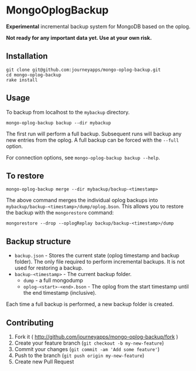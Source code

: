 # MongoOplogBackup

**Experimental** incremental backup system for MongoDB based on the oplog.

**Not ready for any important data yet. Use at your own risk.**

## Installation

    git clone git@github.com:journeyapps/mongo-oplog-backup.git
    cd mongo-oplog-backup
    rake install

## Usage

To backup from localhost to the `mybackup` directory.

    mongo-oplog-backup backup --dir mybackup

The first run will perform a full backup. Subsequent runs will backup any new entries from the oplog.
A full backup can be forced with the `--full` option.

For connection options, see `mongo-oplog-backup backup --help`.

## To restore

    mongo-oplog-backup merge --dir mybackup/backup-<timestamp>
    
The above command merges the individual oplog backups into `mybackup/backup-<timestamp>/dump/oplog.bson`.
This allows you to restore the backup with the `mongorestore` command:

    mongorestore --drop --oplogReplay backup/backup-<timestamp>/dump
    

## Backup structure

* `backup.json` - Stores the current state (oplog timestamp and backup folder).
    The only file required to perform incremental backups. It is not used for restoring a backup.
* `backup-<timestamp>` - The current backup folder.
  * `dump` - a full mongodump
  * `oplog-<start>-<end>.bson` - The oplog from the start timestamp until the end timestamp (inclusive).

Each time a full backup is performed, a new backup folder is created.

## Contributing

1. Fork it ( http://github.com/journeyapps/mongo-oplog-backup/fork )
2. Create your feature branch (`git checkout -b my-new-feature`)
3. Commit your changes (`git commit -am 'Add some feature'`)
4. Push to the branch (`git push origin my-new-feature`)
5. Create new Pull Request

